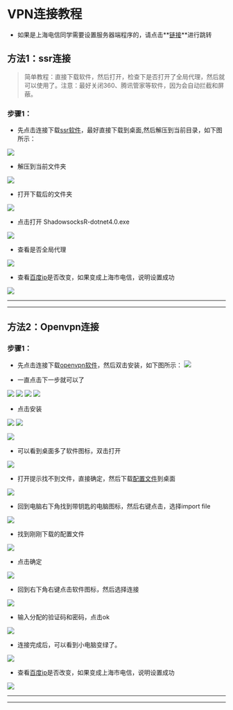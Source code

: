 # VPN连接教程
* 如果是上海电信同学需要设置服务器端程序的，请点击**[链接](./tutorial_server.html)**进行跳转
## 方法1：ssr连接

> 简单教程：直接下载软件，然后打开，检查下是否打开了全局代理，然后就可以使用了。注意：最好关闭360、腾讯管家等软件，因为会自动拦截和屏蔽。

### 步骤1：
* 先点击连接下载[ssr软件](http://jame.sedns.cn/soft/ssr-4.7.0-win.rar)，最好直接下载到桌面,然后解压到当前目录，如下图所示：

![](./pic/ssr/1.jpg)

* 解压到当前文件夹
 
![](./pic/ssr/2.png)

* 打开下载后的文件夹

![](./pic/ssr/31.jpg)

* 点击打开 ShadowsocksR-dotnet4.0.exe

![](./pic/ssr/3.png)

* 查看是否全局代理

![](./pic/ssr/4.jpg)

* 查看[百度ip](https://www.baidu.com/s?tn=99006304_1_oem_dg&isource=infinity&wd=ip)是否改变，如果变成上海市电信，说明设置成功

![](./pic/ssr/5.jpg)
***
***

## 方法2：Openvpn连接
### 步骤1：
* 先点击连接下载[openvpn软件](http://jame.sedns.cn/soft/openvpn-install-2.4.4-I601.exe)，然后双击安装，如下图所示：
![](./pic/openvpn/1.jpg)

* 一直点击下一步就可以了

![](./pic/openvpn/2.jpg)
![](./pic/openvpn/3.jpg)
![](./pic/openvpn/4.jpg)
![](./pic/openvpn/5.jpg)

* 点击安装

![](./pic/openvpn/6.jpg)
![](./pic/openvpn/7.jpg)

![](./pic/openvpn/8.jpg)

* 可以看到桌面多了软件图标，双击打开

![](./pic/openvpn/9.jpg)

* 打开提示找不到文件，直接确定，然后下载[配置文件](http://jame.sedns.cn/soft/jame-pc_openvpn_remote_access_l3.ovpn)到桌面

![](./pic/openvpn/10.jpg)

* 回到电脑右下角找到带钥匙的电脑图标，然后右键点击，选择import file

![](./pic/openvpn/11.jpg)

* 找到刚刚下载的配置文件

![](./pic/openvpn/12.jpg)

* 点击确定

![](./pic/openvpn/13.jpg)

* 回到右下角右键点击软件图标，然后选择连接

![](./pic/openvpn/14.jpg)

* 输入分配的验证码和密码，点击ok

![](./pic/openvpn/15.jpg)

* 连接完成后，可以看到小电脑变绿了。

![](./pic/openvpn/16.jpg)

* 查看[百度ip](https://www.baidu.com/s?tn=99006304_1_oem_dg&isource=infinity&wd=ip)是否改变，如果变成上海市电信，说明设置成功

![](./pic/ssr/5.jpg)
***
***